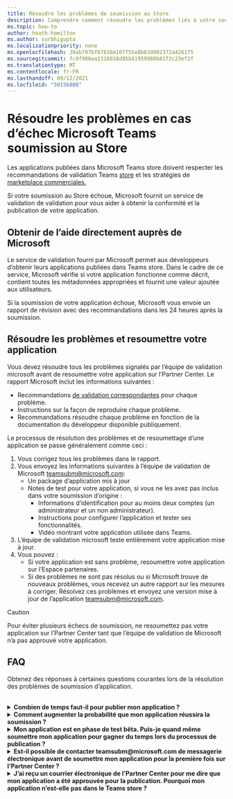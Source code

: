 ```yaml
---
title: Résoudre les problèmes de soumission au Store
description: Comprendre comment résoudre les problèmes liés à votre soumission au Microsoft Teams store.
ms.topic: how-to
author: heath-hamilton
ms.author: surbhigupta
ms.localizationpriority: none
ms.openlocfilehash: 39ab797bf87638e107f55e8b83d002372a4261f5
ms.sourcegitcommit: fc9f906ea1316028d85b41959980b81f2c23ef2f
ms.translationtype: MT
ms.contentlocale: fr-FR
ms.lasthandoff: 09/12/2021
ms.locfileid: "59156808"
---
```

# <a name="resolve-issues-if-your-microsoft-teams-store-submission-fails"></a>Résoudre les problèmes en cas d’échec Microsoft Teams soumission au Store

Les applications publiées dans Microsoft Teams store doivent respecter les recommandations de validation Teams [store](~/concepts/deploy-and-publish/appsource/prepare/teams-store-validation-guidelines.md) et les stratégies de [marketplace commerciales.](/legal/marketplace/certification-policies)

Si votre soumission au Store échoue, Microsoft fournit un service de validation de validation pour vous aider à obtenir la conformité et la publication de votre application.

## <a name="get-help-directly-from-microsoft"></a>Obtenir de l’aide directement auprès de Microsoft

Le service de validation fourni par Microsoft permet aux développeurs d’obtenir leurs applications publiées dans Teams store. Dans le cadre de ce service, Microsoft vérifie si votre application fonctionne comme décrit, contient toutes les métadonnées appropriées et fournit une valeur ajoutée aux utilisateurs.

Si la soumission de votre application échoue, Microsoft vous envoie un rapport de révision avec des recommandations dans les 24 heures après la soumission.

## <a name="resolve-issues-and-resubmit-your-app"></a>Résoudre les problèmes et resoumettre votre application

Vous devez résoudre tous les problèmes signalés par l’équipe de validation microsoft avant de resoumettre votre application sur l’Partner Center. Le rapport Microsoft inclut les informations suivantes :

* Recommandations [de validation correspondantes](~/concepts/deploy-and-publish/appsource/prepare/teams-store-validation-guidelines.md) pour chaque problème.
* Instructions sur la façon de reproduire chaque problème.
* Recommandations résoudre chaque problème en fonction de la documentation du développeur disponible publiquement.

Le processus de résolution des problèmes et de resoumettage d’une application se passe généralement comme ceci :

1. Vous corrigez tous les problèmes dans le rapport.
1. Vous envoyez les informations suivantes à l’équipe de validation de Microsoft <a href="mailto:teamsubm@microsoft.com">teamsubm@microsoft.com</a>:
   * Un package d’application mis à jour
   * Notes de test pour votre application, si vous ne les avez pas inclus dans votre soumission d’origine :
      * Informations d’identification pour au moins deux comptes (un administrateur et un non administrateur).
      * Instructions pour configurer l’application et tester ses fonctionnalités.
      * Vidéo montrant votre application utilisée dans Teams.
1. L’équipe de validation microsoft teste entièrement votre application mise à jour.
1. Vous pouvez :
   * Si votre application est sans problème, resoumettre votre application sur l’Espace partenaires.
   * Si des problèmes ne sont pas résolus ou si Microsoft trouve de nouveaux problèmes, vous recevez un autre rapport sur les mesures à corriger. Résolvez ces problèmes et envoyez une version mise à jour de l’application <a href="mailto:teamsubm@microsoft.com">teamsubm@microsoft.com</a>.

> [!CAUTION]
> Pour éviter plusieurs échecs de soumission, ne resoumettez pas votre application sur l’Partner Center tant que l’équipe de validation de Microsoft n’a pas approuvé votre application.

## <a name="faq"></a>FAQ

Obtenez des réponses à certaines questions courantes lors de la résolution des problèmes de soumission d’application.

<br>

<details>

<summary><b>Combien de temps faut-il pour publier mon application ?</b></summary>

Si votre soumission au Store ne présente aucun problème, votre application publiera dans un délai de 1 à 2 jours ou moins. Si votre application échoue, une équipe microsoft vous fournit des recommandations pour résoudre les problèmes. Une fois ces correctifs corrigés et que vous renvoyez une application mise à jour à cette équipe, vous serez averti dans les 24 heures si votre application est prête à être publiée ou a encore besoin de travail.

<br>

</details>

<details>

<summary><b>Comment augmenter la probabilité que mon application réussira la soumission ?</b></summary>

Les opérations suivantes peuvent aboutir à une soumission réussie :

1. Développez votre application en fonction des recommandations [Teams conception.](~/concepts/design/design-teams-app-overview.md)
1. Assurez-vous que votre application respecte les instructions de [validation Teams store](~/concepts/deploy-and-publish/appsource/prepare/teams-store-validation-guidelines.md) et les stratégies de certification de Microsoft Commercial [Marketplace.](/legal/marketplace/certification-policies)
1. Testez votre package d’application avec [l Microsoft Teams de validation d’application.](https://dev.teams.microsoft.com/appvalidation.html)
1. [Préparez votre soumission Teams au Store.](~/concepts/deploy-and-publish/appsource/prepare/submission-checklist.md)

<br>

</details>

<details>

<summary><b>Mon application est en phase de test bêta. Puis-je quand même soumettre mon application pour gagner du temps lors du processus de publication ?</b></summary>

Non. Microsoft valide uniquement les applications prêtes pour la production.

<br>

</details>

<details>

<summary><b>Est-il possible de contacter teamsubm@microsoft.com de messagerie électronique avant de soumettre mon application pour la première fois sur l’Partner Center ?</b></summary>

Non. Microsoft ne commence pas à valider votre application tant que vous n’avez pas soumis votre application pour la première fois sur l’Partner Center.

<br>

</details>

<details>

<summary><b>J’ai reçu un courrier électronique de l’Partner Center pour me dire que mon application a été approuvée pour la publication. Pourquoi mon application n’est-elle pas dans le Teams store ?</b></summary>

Une fois votre application approuvée, la publication prend généralement entre 1 et 2 jours ou jours, en fonction des fonctionnalités de l’application.Si votre application n’a pas été publiée au bout de deux jours ouv, contactez <a href="mailto:teamsubm@microsoft.com">teamsubm@microsoft.com</a>.

<br>

</details>
